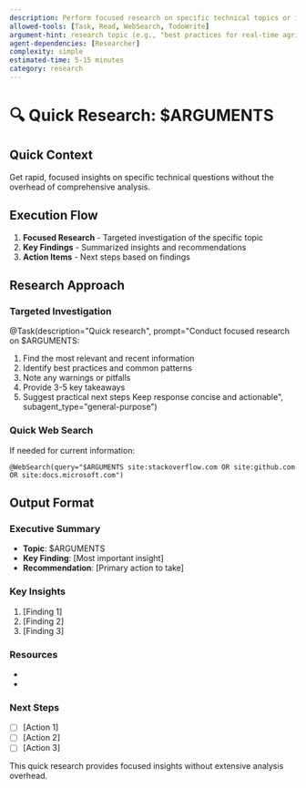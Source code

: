 ```yaml
---
description: Perform focused research on specific technical topics or implementation approaches
allowed-tools: [Task, Read, WebSearch, TodoWrite]
argument-hint: research topic (e.g., "best practices for real-time agricultural data streaming")
agent-dependencies: [Researcher]
complexity: simple
estimated-time: 5-15 minutes
category: research
---
```


# 🔍 Quick Research: $ARGUMENTS

## Quick Context
Get rapid, focused insights on specific technical questions without the overhead of comprehensive analysis.

## Execution Flow
1. **Focused Research** - Targeted investigation of the specific topic
2. **Key Findings** - Summarized insights and recommendations
3. **Action Items** - Next steps based on findings

## Research Approach

<think step-by-step about the most efficient research strategy>

### Targeted Investigation
@Task(description="Quick research", prompt="Conduct focused research on $ARGUMENTS:
1. Find the most relevant and recent information
2. Identify best practices and common patterns
3. Note any warnings or pitfalls
4. Provide 3-5 key takeaways
5. Suggest practical next steps
Keep response concise and actionable", subagent_type="general-purpose")

### Quick Web Search
If needed for current information:
```
@WebSearch(query="$ARGUMENTS site:stackoverflow.com OR site:github.com OR site:docs.microsoft.com")
```

## Output Format

### Executive Summary
- **Topic**: $ARGUMENTS
- **Key Finding**: [Most important insight]
- **Recommendation**: [Primary action to take]

### Key Insights
1. [Finding 1]
2. [Finding 2]
3. [Finding 3]

### Resources
- [Link 1]: [Description]
- [Link 2]: [Description]

### Next Steps
- [ ] [Action 1]
- [ ] [Action 2]
- [ ] [Action 3]

This quick research provides focused insights without extensive analysis overhead.